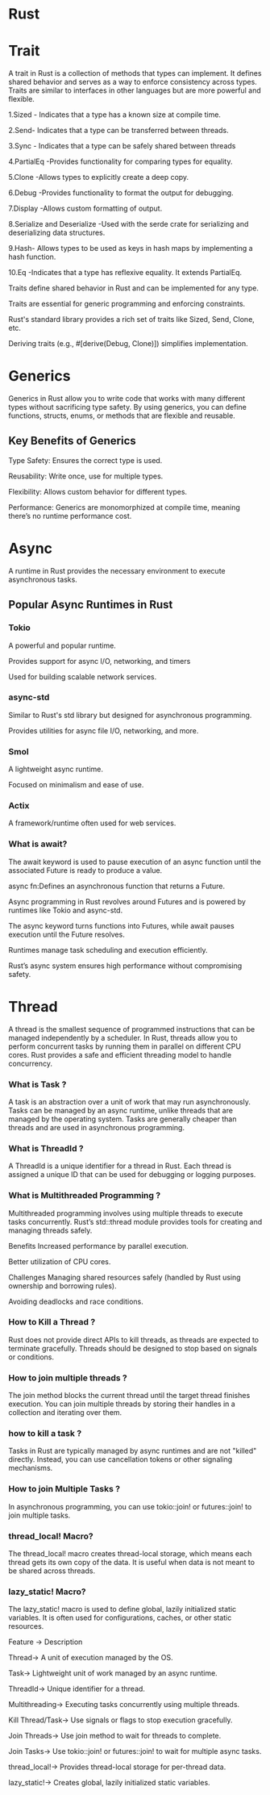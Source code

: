 # Rust 

# Trait 
A trait in Rust is a collection of methods that types can implement. It defines shared behavior and serves as a way to enforce consistency across types. Traits are similar to interfaces in other languages but are more powerful and flexible.

1.Sized - Indicates that a type has a known size at compile time.

2.Send- Indicates that a type can be transferred between threads.

3.Sync - Indicates that a type can be safely shared between threads

4.PartialEq -Provides functionality for comparing types for equality.

5.Clone -Allows types to explicitly create a deep copy.

6.Debug -Provides functionality to format the output for debugging.

7.Display -Allows custom formatting of output.

8.Serialize and Deserialize -Used with the serde crate for serializing and deserializing data structures.

9.Hash- Allows types to be used as keys in hash maps by implementing a hash function.

10.Eq -Indicates that a type has reflexive equality. It extends PartialEq.


Traits define shared behavior in Rust and can be implemented for any type.

Traits are essential for generic programming and enforcing constraints.

Rust's standard library provides a rich set of traits like Sized, Send, Clone, etc.

Deriving traits (e.g., #[derive(Debug, Clone)]) simplifies implementation.


# Generics
Generics in Rust allow you to write code that works with many different types without sacrificing type safety. By using generics, you can define functions, structs, enums, or methods that are flexible and reusable.

## Key Benefits of Generics
Type Safety: Ensures the correct type is used.

Reusability: Write once, use for multiple types.

Flexibility: Allows custom behavior for different types.

Performance: Generics are monomorphized at compile time, 
meaning there’s no runtime performance cost.


# Async 
A runtime in Rust provides the necessary environment to execute asynchronous tasks.

## Popular Async Runtimes in Rust
### Tokio
A powerful and popular runtime.

Provides support for async I/O, networking, and timers 

Used for building scalable network services.

### async-std
Similar to Rust's std library but designed for asynchronous programming.

Provides utilities for async file I/O, networking, and more.

### Smol
A lightweight async runtime.

Focused on minimalism and ease of use.

### Actix

A framework/runtime often used for web services.

### What is await?
The await keyword is used to pause execution of an async function until the associated Future is ready to produce a value.

async fn:Defines an asynchronous function that returns a Future.

Async programming in Rust revolves around Futures and is powered by runtimes like Tokio and async-std.

The async keyword turns functions into Futures, while await pauses execution until the Future resolves.

Runtimes manage task scheduling and execution efficiently.

Rust’s async system ensures high performance without compromising safety.


# Thread 
A thread is the smallest sequence of programmed instructions that can be managed independently by a scheduler. In Rust, threads allow you to perform concurrent tasks by running them in parallel on different CPU cores. Rust provides a safe and efficient threading model to handle concurrency.

### What is Task ?
A task is an abstraction over a unit of work that may run asynchronously. Tasks can be managed by an async runtime, unlike threads that are managed by the operating system.
Tasks are generally cheaper than threads and are used in asynchronous programming.

### What is ThreadId ?
A ThreadId is a unique identifier for a thread in Rust. Each thread is assigned a unique ID that can be used for debugging or logging purposes.


### What is Multithreaded Programming ?
Multithreaded programming involves using multiple threads to execute tasks concurrently. Rust’s std::thread module provides tools for creating and managing threads safely.

Benefits
Increased performance by parallel execution.

Better utilization of CPU cores.

Challenges
Managing shared resources safely (handled by Rust using ownership and borrowing rules).

Avoiding deadlocks and race conditions.

### How to Kill a Thread ?
Rust does not provide direct APIs to kill threads, as threads are expected to terminate gracefully. Threads should be designed to stop based on signals or conditions.

### How to join multiple threads ?
The join method blocks the current thread until the target thread finishes execution. You can join multiple threads by storing their handles in a collection and iterating over them.

### how to kill a task ?
Tasks in Rust are typically managed by async runtimes and are not "killed" directly. Instead, you can use cancellation tokens or other signaling mechanisms.

### How to join Multiple Tasks ?
In asynchronous programming, you can use tokio::join! or futures::join! to join multiple tasks.

### thread_local! Macro?
The thread_local! macro creates thread-local storage, which means each thread gets its own copy of the data. It is useful when data is not meant to be shared across threads.

### lazy_static! Macro?
The lazy_static! macro is used to define global, lazily initialized static variables. It is often used for configurations, caches, or other static resources.


Feature ->                Description

Thread->	                A unit of execution managed by the OS.

Task->	                Lightweight unit of work managed by an async runtime.

ThreadId->	            Unique identifier for a thread.

Multithreading->	        Executing tasks concurrently using multiple threads.

Kill Thread/Task->	    Use signals or flags to stop execution gracefully.

Join Threads->	        Use join method to wait for threads to complete.

Join Tasks->	            Use tokio::join! or futures::join! to wait for multiple async tasks.

thread_local!->	        Provides thread-local storage for per-thread data.

lazy_static!->	        Creates global, lazily initialized static variables.

